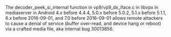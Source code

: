 The decoder_peek_si_internal function in vp9/vp9_dx_iface.c in libvpx in mediaserver in Android 4.x before 4.4.4, 5.0.x before 5.0.2, 5.1.x before 5.1.1, 6.x before 2016-09-01, and 7.0 before 2016-09-01 allows remote attackers to cause a denial of service (buffer over-read, and device hang or reboot) via a crafted media file, aka internal bug 30013856.